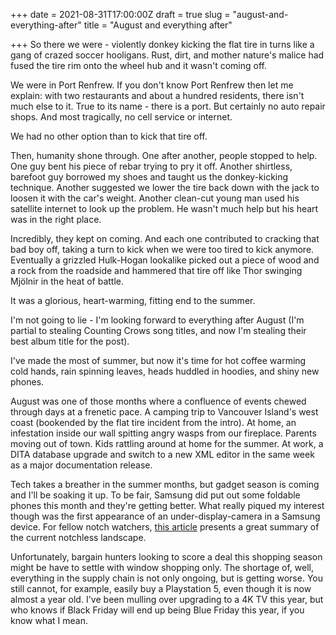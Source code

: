 +++
date = 2021-08-31T17:00:00Z
draft = true
slug = "august-and-everything-after"
title = "August and everything after"

+++
So there we were - violently donkey kicking the flat tire in turns like a gang of crazed soccer hooligans. Rust, dirt, and mother nature's malice had fused the tire rim onto the wheel hub and it wasn't coming off.

We were in Port Renfrew. If you don't know Port Renfrew then let me explain: with two restaurants and about a hundred residents, there isn't much else to it. True to its name - there is a port. But certainly no auto repair shops. And most tragically, no cell service or internet.

We had no other option than to kick that tire off.

Then, humanity shone through. One after another, people stopped to help. One guy bent his piece of rebar trying to pry it off. Another shirtless, barefoot guy borrowed my shoes and taught us the donkey-kicking technique. Another suggested we lower the tire back down with the jack to loosen it with the car's weight. Another clean-cut young man used his satellite internet to look up the problem. He wasn't much help but his heart was in the right place.

Incredibly, they kept on coming. And each one contributed to cracking that bad boy off, taking a turn to kick when we were too tired to kick anymore. Eventually a grizzled Hulk-Hogan lookalike picked out a piece of wood and a rock from the roadside and hammered that tire off like Thor swinging Mjölnir in the heat of battle.

It was a glorious, heart-warming, fitting end to the summer.

<!--more-->

I'm not going to lie - I'm looking forward to everything after August (I'm partial to stealing Counting Crows song titles, and now I'm stealing their best album title for the post).

I've made the most of summer, but now it's time for hot coffee warming cold hands, rain spinning leaves, heads huddled in hoodies, and shiny new phones.

August was one of those months where a confluence of events chewed through days at a frenetic pace. A camping trip to Vancouver Island's west coast (bookended by the flat tire incident from the intro). At home, an infestation inside our wall spitting angry wasps from our fireplace. Parents moving out of town. Kids rattling around at home for the summer. At work, a DITA database upgrade and switch to a new XML editor in the same week as a major documentation release.

Tech takes a breather in the summer months, but gadget season is coming and I'll be soaking it up. To be fair, Samsung did put out some foldable phones this month and they're getting better. What really piqued my interest though was the first appearance of an under-display-camera in a Samsung device. For fellow notch watchers, [this article](https://www.phonearena.com/news/phones-with-under-display-camera-finally-here-mi-mix-4-galaxy-z-fold-3-axon-30_id134393) presents a great summary of the current notchless landscape.

Unfortunately, bargain hunters looking to score a deal this shopping season might be have to settle with window shopping only. The shortage of, well, everything in the supply chain is not only ongoing, but is getting worse. You still cannot, for example, easily buy a Playstation 5, even though it is now almost a year old. I've been mulling over upgrading to a 4K TV this year, but who knows if Black Friday will end up being Blue Friday this year, if you know what I mean.